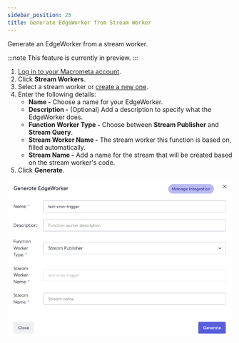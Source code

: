 ```yaml
---
sidebar_position: 25
title: Generate EdgeWorker from Stream Worker
---
```


Generate an EdgeWorker from a stream worker.

:::note
This feature is currently in preview.
:::

1. [Log in to your Macrometa account](https://auth-play.macrometa.io/).
1. Click **Stream Workers**.
1. Select a stream worker or [create a new one](../cep/index.md).
1. Enter the following details:
    - **Name -** Choose a name for your EdgeWorker.
    - **Description -** (Optional) Add a description to specify what the EdgeWorker does.
    - **Function Worker Type -** Choose between **Stream Publisher** and **Stream Query**.
    - **Stream Worker Name -** The stream worker this function is based on, filled automatically.
    - **Stream Name -** Add a name for the stream that will be created based on the stream worker's code.
1. Click **Generate**.

![Generate Edge Worker](/img/functions/generate_edge_worker_from_sw.png)
